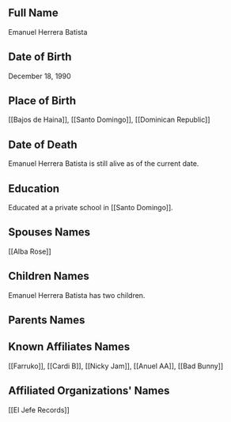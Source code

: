 ## Full Name
Emanuel Herrera Batista

## Date of Birth
December 18, 1990

## Place of Birth
[[Bajos de Haina]], [[Santo Domingo]], [[Dominican Republic]]

## Date of Death
Emanuel Herrera Batista is still alive as of the current date.

## Education
Educated at a private school in [[Santo Domingo]].

## Spouses Names
[[Alba Rose]]

## Children Names
Emanuel Herrera Batista has two children.

## Parents Names

## Known Affiliates Names
[[Farruko]],
[[Cardi B]],
[[Nicky Jam]],
[[Anuel AA]],
[[Bad Bunny]]

## Affiliated Organizations' Names
[[El Jefe Records]]